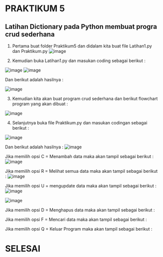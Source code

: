 # PRAKTIKUM 5
## Latihan Dictionary pada Python membuat progra crud sederhana

1. Pertama buat folder Praktikum5 dan didalam kita buat file Latihan1.py dan Praktikum.py
![image](https://user-images.githubusercontent.com/115475424/204078891-1e532c2c-3466-4b1b-9c1d-5bfb52637846.png)

2. Kemudian buka Latihan1.py dan masukan coding sebagai berikut :


![image](https://user-images.githubusercontent.com/115475424/204078825-c29b8fbe-ba07-4128-9620-21a112b9be62.png)
![image](https://user-images.githubusercontent.com/115475424/204078845-a806db0f-cc3a-48eb-b0a4-6f4f16806a5e.png)


Dan berikut adalah hasilnya :

![image](https://user-images.githubusercontent.com/115475424/204084124-2e875e67-8749-488c-86a4-a19b54186fa6.png)



3. Kemudian kita akan buat program crud sederhana dan berikut flowchart program yang akan dibuat :

![image](https://user-images.githubusercontent.com/115475424/204080413-f1bd88e5-dda3-4351-8605-865baba12c98.png)


4. Selanjutnya buka file Praktikum.py dan masukan codingan sebagai berikut :

![image](https://user-images.githubusercontent.com/115475424/204117075-2f235ce6-2766-4086-a727-4d96d6185f1a.png)




Dan berikut adalah hasilnya :
![image](https://user-images.githubusercontent.com/115475424/204117110-8e0dd23a-a979-4bcc-ad73-11c26b6e5811.png)





Jika memilih opsi C = Menambah data maka akan tampil sebagai berikut :
![image](https://user-images.githubusercontent.com/115475424/204117132-b6cddca8-1e9f-49b1-815e-7ebe909fd42f.png)




Jika memilih opsi R = Melihat semua data maka akan tampil sebagai berikut :
![image](https://user-images.githubusercontent.com/115475424/204117164-82cd3be7-7bed-4131-b9b8-d4d09af5af24.png)



Jika memilih opsi U = mengupdate data maka akan tampil sebagai berikut :
![image](https://user-images.githubusercontent.com/115475424/204117199-31a2fbdd-74ac-4fd0-96e6-5c2ff5d9562e.png)

![image](https://user-images.githubusercontent.com/115475424/204117206-c76c2d26-2c3e-48ca-a98a-e576d42d8f15.png)




Jika memilih opsi D = Menghapus data maka akan tampil sebagai berikut :



Jika memilih opsi F = Mencari data maka akan tampil sebagai berikut :


Jika memilih opsi Q = Keluar Program maka akan tampil sebagai berikut :



# SELESAI
